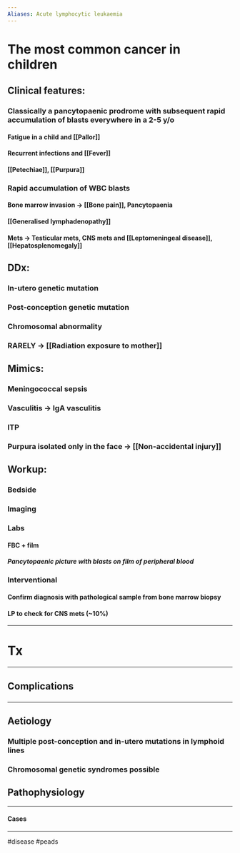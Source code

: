 ```yaml
---
Aliases: Acute lymphocytic leukaemia
---
```

# The most common cancer in children 
## Clinical features:
### Classically a pancytopaenic prodrome with subsequent rapid accumulation of blasts everywhere in a 2-5 y/o
#### Fatigue in a child and [[Pallor]]
#### Recurrent infections and [[Fever]]
#### [[Petechiae]], [[Purpura]]
### Rapid accumulation of WBC blasts
#### Bone marrow invasion -> [[Bone pain]], Pancytopaenia
#### [[Generalised lymphadenopathy]]
#### Mets -> Testicular mets, CNS mets and [[Leptomeningeal disease]], [[Hepatosplenomegaly]]
## DDx:
### In-utero genetic mutation
### Post-conception genetic mutation
### Chromosomal abnormality
### RARELY -> [[Radiation exposure to mother]]
## Mimics:
### Meningococcal sepsis
### Vasculitis -> IgA vasculitis
### ITP
### Purpura isolated only in the face -> [[Non-accidental injury]]
## Workup:
### Bedside
### Imaging
### Labs
#### FBC + film
##### Pancytopaenic picture with blasts on film of peripheral blood
### Interventional
#### Confirm diagnosis with pathological sample from bone marrow biopsy
#### LP to check for CNS mets (~10%)

---
# Tx

---
## Complications
###

---
## Aetiology
### Multiple post-conception and in-utero mutations in lymphoid lines 
### Chromosomal genetic syndromes possible 
## Pathophysiology

---
#### Cases


---
#disease #peads 